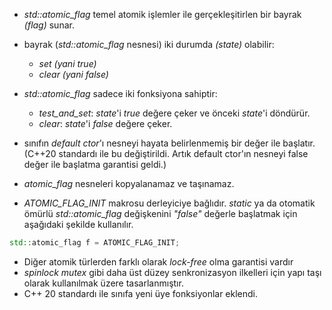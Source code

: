 + _std::atomic_flag_ temel atomik işlemler ile gerçekleşitirlen bir bayrak _(flag)_ sunar.
+ bayrak (_std::atomic_flag_ nesnesi) iki durumda _(state)_ olabilir:
	+ _set (yani true)_
	+ _clear (yani false)_

+ _std::atomic_flag_ sadece iki fonksiyona sahiptir:
	+ _test_and_set_: _state_'i _true_ değere çeker ve önceki _state_'i döndürür.
	+ _clear_: _state_'i _false_ değere çeker.

+ sınıfın _default ctor_'ı nesneyi hayata belirlenmemiş bir değer ile başlatır. (C++20 standardı ile bu değiştirildi. Artık default ctor'ın nesneyi false değer ile başlatma garantisi geldi.)

+ _atomic_flag_ nesneleri kopyalanamaz ve taşınamaz.

+ _ATOMIC_FLAG_INIT_ makrosu derleyiciye bağlıdır. _static_ ya da otomatik ömürlü _std::atomic_flag_ değişkenini _"false"_ değerle başlatmak için aşağıdaki şekilde kullanılır.
```cpp
std::atomic_flag f = ATOMIC_FLAG_INIT;
```

+ Diğer atomik türlerden farklı olarak _lock-free_ olma garantisi vardır
+ _spinlock mutex_ gibi daha üst düzey senkronizasyon ilkelleri için yapı taşı olarak kullanılmak üzere tasarlanmıştır.
+ C++ 20 standardı ile sınıfa yeni üye fonksiyonlar eklendi.
